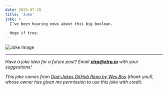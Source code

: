 ```yaml
---
date: 2020-07-28
title: 'Joke'
joke: >
  I’ve been hearing news about this big boolean.
  
  Huge if true.
---
```


![Joke Image](https://private.xtrp.io/projects/DailyDeveloperJokes/public_image_server/images/5e1258922d1b9.png)

---
*Have a joke idea for a future post? Email **[xtrp@xtrp.io](mailto:xtrp@xtrp.io)** with your suggestions!*

*This joke comes from [Dad-Jokes GitHub Repo by Wes Bos](https://github.com/wesbos/dad-jokes) (thank you!), whose owner has given me permission to use this joke with credit.*

<!-- 
Joke text:
I’ve been hearing news about this big boolean.

Huge if true.
 -->

